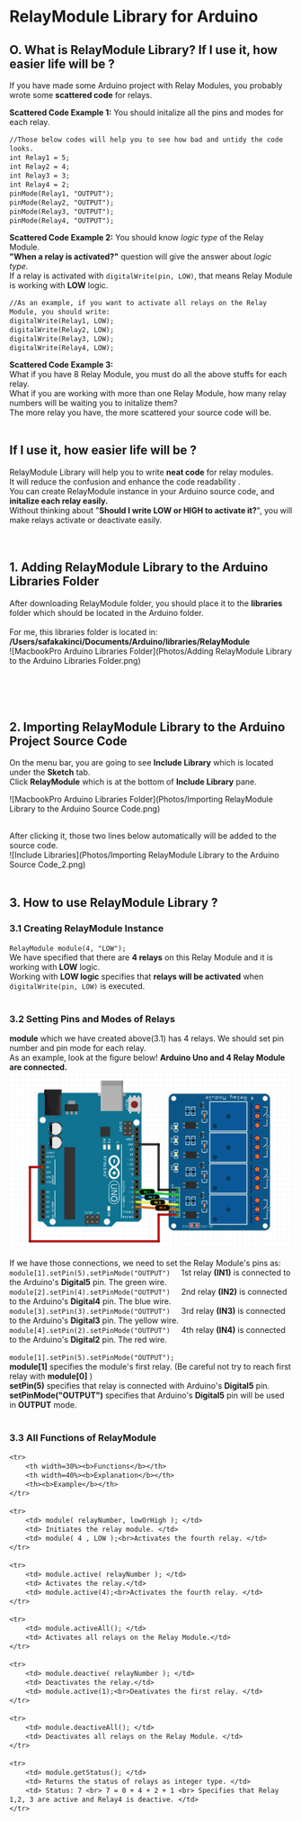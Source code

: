 # RelayModule Library for Arduino
## O. What is RelayModule Library? If I use it, how easier life will be ?
If you have made some Arduino project with Relay Modules, you probably wrote some **scattered code** for relays.<br>

**Scattered Code Example 1:** You should initalize all the pins and modes for each relay.<br>

    //Those below codes will help you to see how bad and untidy the code looks.
    int Relay1 = 5;
    int Relay2 = 4;
    int Relay3 = 3;
    int Relay4 = 2;
    pinMode(Relay1, "OUTPUT");
    pinMode(Relay2, "OUTPUT");
    pinMode(Relay3, "OUTPUT");
    pinMode(Relay4, "OUTPUT");
**Scattered Code Example 2:** You should know *logic type* of the Relay Module.<br>
**"When a relay is activated?"** question will give the answer about *logic type.*<br>
If a relay is activated with `digitalWrite(pin, LOW)`, that means Relay Module is working with **LOW** logic.<br>

    //As an example, if you want to activate all relays on the Relay Module, you should write:
    digitalWrite(Relay1, LOW);
    digitalWrite(Relay2, LOW);
    digitalWrite(Relay3, LOW);
    digitalWrite(Relay4, LOW);
**Scattered Code Example 3:** <br>
What if you have 8 Relay Module, you must do all the above stuffs for each relay.<br>
What if you are working with more than one Relay Module, how many relay numbers will be waiting you to initalize them?<br>
The more relay you have, the more scattered your source code will be.<br><br>

## If I use it, how easier life will be ?
RelayModule Library will help you to write **neat code** for relay modules.<br>
It will reduce the confusion and enhance the code readability .<br>
You can create RelayModule instance in your Arduino source code, and **initalize each relay easily.**<br>
Without thinking about "**Should I write LOW or HIGH to activate it?**", you will make relays activate or deactivate easily.<br>
<br>
<br>
## 1. Adding RelayModule Library to the Arduino Libraries Folder
After downloading RelayModule folder, you should place it to the **libraries** folder which should be located in the Arduino folder.
<br>
<br>
For me, this libraries folder is located in: <br>
**/Users/safakakinci/Documents/Arduino/libraries/RelayModule** <br>
![MacbookPro Arduino Libraries Folder](Photos/Adding RelayModule Library to the Arduino Libraries Folder.png) <br><br>
<br><br><br>
## 2. Importing RelayModule Library to the Arduino Project Source Code
On the menu bar, you are going to see **Include Library** which is located under the **Sketch** tab.<br>
Click **RelayModule** which is at the bottom of **Include Library** pane.<br>

![MacbookPro Arduino Libraries Folder](Photos/Importing RelayModule Library to the Arduino Source Code.png) <br><br>


After clicking it, those two lines below automatically will be added to the source code.<br>
![Include Libraries](Photos/Importing RelayModule Library to the Arduino Source Code_2.png)
<br>
<br>

## 3. How to use RelayModule Library ?
### 3.1 Creating RelayModule Instance
`RelayModule module(4, "LOW");`<br>
We have specified that there are **4 relays** on this Relay Module and it is working with **LOW** logic.<br>
Working with **LOW logic** specifies that **relays will be activated** when `digitalWrite(pin, LOW)` is executed.<br>
<br>
### 3.2 Setting Pins and Modes of Relays
**module** which we have created above(3.1) has 4 relays. We should set pin number and pin mode for each relay.<br>
As an example, look at the figure below! **Arduino Uno and 4 Relay Module are connected.**<br>
![Arduino_Uno_4_RelayModule_Example](Photos/Arduino_Uno_and_4Relay_Module.png)<br>
<br>
If we have those connections, we need to set the Relay Module's pins as:<br>
`module[1].setPin(5).setPinMode("OUTPUT")` &nbsp;&nbsp;&nbsp;&nbsp;1st relay **(IN1)** is connected to the Arduino's **Digital5** pin. The green wire.<br>
`module[2].setPin(4).setPinMode("OUTPUT")` &nbsp;&nbsp;&nbsp;&nbsp;2nd relay **(IN2)** is connected to the Arduino's **Digital4** pin. The blue wire.<br>
`module[3].setPin(3).setPinMode("OUTPUT")` &nbsp;&nbsp;&nbsp;&nbsp;3rd relay **(IN3)** is connected to the Arduino's **Digital3** pin. The yellow wire.<br>
`module[4].setPin(2).setPinMode("OUTPUT")` &nbsp;&nbsp;&nbsp;&nbsp;4th relay **(IN4)** is connected to the Arduino's **Digital2** pin. The red wire.<br>

`module[1].setPin(5).setPinMode("OUTPUT");` <br>
**module[1]** specifies the module's first relay. (Be careful not try to reach first relay with **module[0]** )<br>
**setPin(5)** specifies that relay is connected with Arduino's **Digital5** pin.<br>
**setPinMode("OUTPUT")** specifies that Arduino's **Digital5** pin will be used in **OUTPUT** mode.<br>
<br>

### 3.3 All Functions of RelayModule

<table>

    <tr>
        <th width=30%><b>Functions</b></th>
        <th width=40%><b>Explanation</b></th>
        <th><b>Example</b></th>
    </tr>
    
    <tr>
        <td> module( relayNumber, lowOrHigh ); </td>
        <td> Initiates the relay module. </td>
        <td> module( 4 , LOW );<br>Activates the fourth relay. </td>
    </tr>
    
    <tr>
        <td> module.active( relayNumber ); </td>
        <td> Activates the relay.</td>
        <td> module.active(4);<br>Activates the fourth relay. </td>
    </tr>
    
    <tr>
        <td> module.activeAll(); </td>
        <td> Activates all relays on the Relay Module.</td>
    </tr>
    
    <tr>
        <td> module.deactive( relayNumber ); </td>
        <td> Deactivates the relay.</td>
        <td> module.active(1);<br>Deativates the first relay. </td>
    </tr>
    
    <tr>
        <td> module.deactiveAll(); </td>
        <td> Deactivates all relays on the Relay Module. </td>
    </tr>
    
    <tr>
        <td> module.getStatus(); </td>
        <td> Returns the status of relays as integer type. </td>
        <td> Status: 7 <br> 7 = 0 + 4 + 2 + 1 <br> Specifies that Relay 1,2, 3 are active and Relay4 is deactive. </td>
    </tr>
    
</table>
